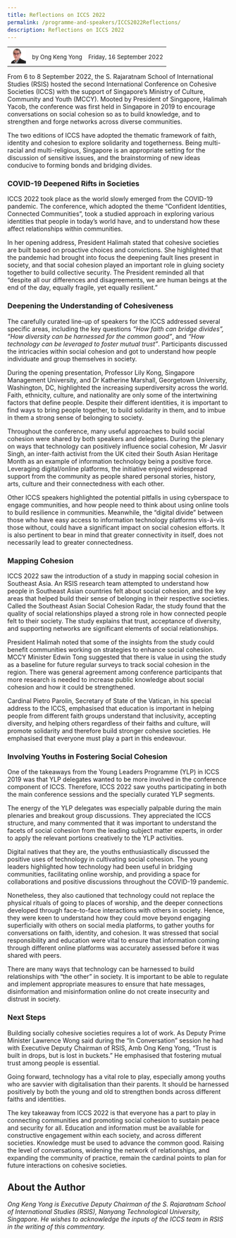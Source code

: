 ```yaml
---
title: Reflections on ICCS 2022
permalink: /programme-and-speakers/ICCS2022Reflections/
description: Reflections on ICCS 2022
---
```

<table>
 <tr>
	 <td><img src="/images/Speaker_Ong%20Keng%20Yong_square.png" style="width:35px"></td>
	 <td><font size="-1">by Ong Keng Yong</font></td>
	 <td><font size="-1">Friday, 16 September 2022</font></td>
	</tr>
	<tr></tr>
</table>  

From 6 to 8 September 2022, the S. Rajaratnam School of International Studies (RSIS) hosted the second International Conference on Cohesive Societies (ICCS) with the support of Singapore’s Ministry of Culture, Community and Youth (MCCY). Mooted by President of Singapore, Halimah Yacob, the conference was first held in Singapore in 2019 to encourage conversations on social cohesion so as to build knowledge, and to strengthen and forge networks across diverse communities.

The two editions of ICCS have adopted the thematic framework of faith, identity and cohesion to explore solidarity and togetherness. Being multi-racial and multi-religious, Singapore is an appropriate setting for the discussion of sensitive issues, and the brainstorming of new ideas conducive to forming bonds and bridging divides.

### COVID-19 Deepened Rifts in Societies

ICCS 2022 took place as the world slowly emerged from the COVID-19 pandemic. The conference, which adopted the theme “Confident Identities, Connected Communities”, took a studied approach in exploring various identities that people in today’s world have, and to understand how these affect relationships within communities.

In her opening address, President Halimah stated that cohesive societies are built based on proactive choices and convictions. She highlighted that the pandemic had brought into focus the deepening fault lines present in society, and that social cohesion played an important role in gluing society together to build collective security. The President reminded all that “despite all our differences and disagreements, we are human beings at the end of the day, equally fragile, yet equally resilient.”

### Deepening the Understanding of Cohesiveness

The carefully curated line-up of speakers for the ICCS addressed several specific areas, including the key questions _“How faith can bridge divides”, “How diversity can be harnessed for the common good”_, and _“How technology can be leveraged to foster mutual trust”_. Participants discussed the intricacies within social cohesion and got to understand how people individuate and group themselves in society.

During the opening presentation, Professor Lily Kong, Singapore Management University, and Dr Katherine Marshall, Georgetown University, Washington, DC, highlighted the increasing superdiversity across the world. Faith, ethnicity, culture, and nationality are only some of the intertwining factors that define people. Despite their different identities, it is important to find ways to bring people together, to build solidarity in them, and to imbue in them a strong sense of belonging to society.

Throughout the conference, many useful approaches to build social cohesion were shared by both speakers and delegates. During the plenary on ways that technology can positively influence social cohesion, Mr Jasvir Singh, an inter-faith activist from the UK cited their South Asian Heritage Month as an example of information technology being a positive force. Leveraging digital/online platforms, the initiative enjoyed widespread support from the community as people shared personal stories, history, arts, culture and their connectedness with each other.

Other ICCS speakers highlighted the potential pitfalls in using cyberspace to engage communities, and how people need to think about using online tools to build resilience in communities. Meanwhile, the “digital divide” between those who have easy access to information technology platforms vis-à-vis those without, could have a significant impact on social cohesion efforts. It is also pertinent to bear in mind that greater connectivity in itself, does not necessarily lead to greater connectedness.

### Mapping Cohesion

ICCS 2022 saw the introduction of a study in mapping social cohesion in Southeast Asia. An RSIS research team attempted to understand how people in Southeast Asian countries felt about social cohesion, and the key areas that helped build their sense of belonging in their respective societies. Called the Southeast Asian Social Cohesion Radar, the study found that the quality of social relationships played a strong role in how connected people felt to their society. The study explains that trust, acceptance of diversity, and supporting networks are significant elements of social relationships.

President Halimah noted that some of the insights from the study could benefit communities working on strategies to enhance social cohesion. MCCY Minister Edwin Tong suggested that there is value in using the study as a baseline for future regular surveys to track social cohesion in the region. There was general agreement among conference participants that more research is needed to increase public knowledge about social cohesion and how it could be strengthened.

Cardinal Pietro Parolin, Secretary of State of the Vatican, in his special address to the ICCS, emphasised that education is important in helping people from different faith groups understand that inclusivity, accepting diversity, and helping others regardless of their faiths and culture, will promote solidarity and therefore build stronger cohesive societies. He emphasised that everyone must play a part in this endeavour.

### Involving Youths in Fostering Social Cohesion

One of the takeaways from the Young Leaders Programme (YLP) in ICCS 2019 was that YLP delegates wanted to be more involved in the conference component of ICCS. Therefore, ICCS 2022 saw youths participating in both the main conference sessions and the specially curated YLP segments.

The energy of the YLP delegates was especially palpable during the main plenaries and breakout group discussions. They appreciated the ICCS structure, and many commented that it was important to understand the facets of social cohesion from the leading subject matter experts, in order to apply the relevant portions creatively to the YLP activities.

Digital natives that they are, the youths enthusiastically discussed the positive uses of technology in cultivating social cohesion. The young leaders highlighted how technology had been useful in bridging communities, facilitating online worship, and providing a space for collaborations and positive discussions throughout the COVID-19 pandemic.

Nonetheless, they also cautioned that technology could not replace the physical rituals of going to places of worship, and the deeper connections developed through face-to-face interactions with others in society. Hence, they were keen to understand how they could move beyond engaging superficially with others on social media platforms, to gather youths for conversations on faith, identity, and cohesion. It was stressed that social responsibility and education were vital to ensure that information coming through different online platforms was accurately assessed before it was shared with peers.

There are many ways that technology can be harnessed to build relationships with “the other” in society. It is important to be able to regulate and implement appropriate measures to ensure that hate messages, disinformation and misinformation online do not create insecurity and distrust in society.

### Next Steps

Building socially cohesive societies requires a lot of work. As Deputy Prime Minister Lawrence Wong said during the “In Conversation” session he had with Executive Deputy Chairman of RSIS, Amb Ong Keng Yong, “Trust is built in drops, but is lost in buckets.” He emphasised that fostering mutual trust among people is essential.

Going forward, technology has a vital role to play, especially among youths who are savvier with digitalisation than their parents. It should be harnessed positively by both the young and old to strengthen bonds across different faiths and identities.

The key takeaway from ICCS 2022 is that everyone has a part to play in connecting communities and promoting social cohesion to sustain peace and security for all. Education and information must be available for constructive engagement within each society, and across different societies. Knowledge must be used to advance the common good. Raising the level of conversations, widening the network of relationships, and expanding the community of practice, remain the cardinal points to plan for future interactions on cohesive societies.

About the Author
----------------

_Ong Keng Yong is Executive Deputy Chairman of the S. Rajaratnam School of International Studies (RSIS), Nanyang Technological University, Singapore. He wishes to acknowledge the inputs of the ICCS team in RSIS in the writing of this commentary._